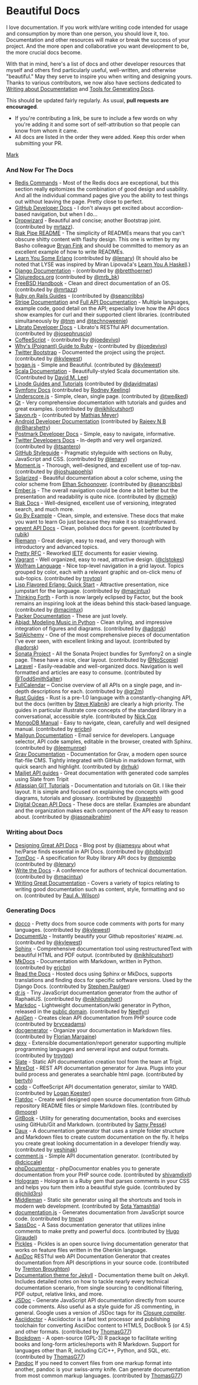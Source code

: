 # Beautiful Docs

I love documentation. If you work with/are writing code intended for usage and consumption by more than one person, you should love it, too. Documentation and other resources will make or break the success of your project. And the more open and collaborative you want development to be, the more crucial docs become.

With that in mind, here's a list of docs and other developer resources that myself and others find particularly useful, well-written, and otherwise "beautiful." May they serve to inspire you when writing and designing yours. Thanks to various contributors, we now also have sections dedicated to [Writing about Documentation](#writing-about-docs) and [Tools for Generating Docs](#generating-docs).

This should be updated fairly regularly. As usual, **pull requests are encouraged**. 
* If you're contributing a link, be sure to include a few words on why you're adding it and some sort of self-attribution so that people can know from whom it came.
* All docs are listed in the order they were added. Keep this order when submitting your PR. 

[Mark](https://twitter.com/pharkmillups)

### And Now For The Docs 

* [Redis Commands](https://redis.io/commands/) - Most of the Redis docs are exceptional, but this section really epitomizes the combination of good design and usability. And all the individual command pages give you the ability to test things out without leaving the page. Pretty close to perfect.
* [GitHub Developer Docs](https://docs.github.com/en) - I don't always get excited about accordion-based navigation, but when I do...
* [Dropwizard](https://www.dropwizard.io/) - Beautiful and concise; another Bootstrap joint. (contributed by [mrtazz](https://twitter.com/#!/mrtazz)).
* [Riak Pipe README](https://github.com/basho/riak_pipe/blob/develop/README.md) - The simplicity of READMEs means that you can't obscure shitty content with flashy design. This one is written by my Basho colleague [Bryan Fink](https://twitter.com/#!/hobbyist) and should be committed to memory as an excellent example of how to write READMEs.
* [Learn You Some Erlang](https://learnyousomeerlang.com/content) (contributed by [@lenary](https://twitter.com/lenary)) (It should also be noted that LYSE was inspired by Miran Lipovača's [Learn You A Haskell](http://learnyouahaskell.com/).)
* [Django Documentation](https://docs.djangoproject.com/en/) - (contributed by [@bretthoerner](https://twitter.com/bretthoerner))
* [Clojuredocs.org](https://clojuredocs.org) (contributed by [@mrb_bk](https://twitter.com/#!/mrb_bk))
* [FreeBSD Handbook](https://docs.freebsd.org/en/books/handbook/) - Clean and direct documentation of an OS. (contributed by [@mrtazz](https://twitter.com/#!/mrtazz))
* [Ruby on Rails Guides](https://guides.rubyonrails.org/) - (contributed by [@seancribbs](https://twitter.com/#!/seancribbs))
* [Stripe Documentation](https://stripe.com/docs) and [Full API Documentation](https://stripe.com/docs/api) - Multiple languages, example code, good detail on the API; especially love how the API docs show examples for curl and their supported client libraries. (contributed simultaneously by [@tnm](https://twitter.com/#!/tnm) and [@technoweenie](https://twitter.com/#!/technoweenie))
* [Librato Developer Docs](https://www.librato.com/docs/api/) - Librato's RESTful API documentation. (contributed by [@josephruscio](https://twitter.com/josephruscio))
* [CoffeeScript](https://coffeescript.org/) - (contributed by [@joedevivo](https://twitter.com/#!/joedevivo))
* [Why's (Poignant) Guide to Ruby](https://poignant.guide/) - (contributed by [@joedevivo](https://twitter.com/#!/joedevivo))
* [Twitter Bootstrap](https://getbootstrap.com/) - Documented the project using the project. (contributed by [@kylewest](https://twitter.com/kylewest))
* [hogan.js](https://twitter.github.io/hogan.js/) - Simple and Beautiful. (contributed by [@kylewest](https://twitter.com/kylewest))
* [Scala Documentation](https://docs.scala-lang.org/) - Beautifully-styled Scala documentation site. (Contributed by [David M. Lee](https://github.com/leedm777))
* [Linode Guides and Tutorials](https://www.linode.com/docs/) (contributed by [@davidmatas](https://twitter.com/#!/davidmatas))
* [Symfony Docs](https://symfony.com/doc/current/) (contributed by [Rodney Keeling](https://github.com/rodneykeeling))
* [Underscore.js](https://underscorejs.org/) - Simple, clean, single page. (contributed by [@twe4ked](http://twitter.com/twe4ked))
* [Qt](https://doc.qt.io/) - Very comprehensive documentation with tutorials and guides and great examples. (contributed by [@nikhilcutshort](https://twitter.com/nikhilcutshort))
* [Savon.rb](https://www.savonrb.com/) - (contributed by [Mathias Meyer](https://twitter.com/#!/roidrage))
* [Android Developer Documentation](https://developer.android.com/guide) (contributed by [Rajeev N B @rBharshetty](https://twitter.com/#!/rBharshetty))
* [Postmark Developer Docs](https://postmarkapp.com/developer) - Simple, easy to navigate, informative.
* [Twitter Developers Docs](https://developer.twitter.com/en/docs) - In-depth and very well organized. (contributed by [@tsantero](https://twitter.com/#!/tsantero))
* [GitHub Styleguide](https://styleguide.github.com/) - Pragmatic styleguide with sections on Ruby, JavaScript and CSS. (contributed by [@lenary](https://twitter.com/#!/lenary))
* [Moment.js](https://momentjs.com/docs/) - Thorough, well-designed, and excellent use of top-nav. (contributed by [@joshuapoehls](https://twitter.com/#!/joshuapoehls))
* [Solarized](https://ethanschoonover.com/solarized/) - Beautiful documentation about a color scheme, using the color scheme from [Ethan Schoonover](https://github.com/altercation). (contributed by [@seancribbs](http://twitter.com/seancribbs))
* [Ember.js](https://guides.emberjs.com/) - The overall navigation could be done a bit better but the presentation and readability is quite nice. (contributed by [@cmeik](https://twitter.com/cmeik))
* [Riak Docs](https://docs.riak.com/) - Well-designed, excellent use of versioning, integrated search, and much more.
* [Go By Example](https://gobyexample.com/) - Clean, simple, and extensive. These docs that make you want to learn Go just because they make it so straightforward.
* [gevent API Docs](https://www.gevent.org/intro.html) - Clean, polished docs for gevent. (contributed by [rubik](https://github.com/rubik))
* [Riemann](https://riemann.io/) - Great design, easy to read, and very thorough with introductory and advanced topics.
* [Pretty RFC](https://pretty-rfc.herokuapp.com/) - Reworked [IETF](http://www.ietf.org) documents for easier viewing.
* [Vagrant](https://www.vagrantup.com/docs/) - Well organized, easy to read, attractive design. ([@clstokes](https://twitter.com/clstokes))
* [Wolfram Language](https://reference.wolfram.com/language/) - Nice top-level navigation in a grid layout. Topics grouped by color, each with a relevant graphic and on-click menu of sub-topics. (contributed by [troytop](http://github.com/troyhop))
* [Lisp Flavored Erlang: Quick Start](https://lfe.gitbooks.io/quick-start/content/) - Attractive presentation, nice jumpstart for the language. (contributed by [@macintux](https://twitter.com/macintux))
* [Thinking Forth](http://thinking-forth.sourceforge.net) - Forth is now largely eclipsed by Factor, but the book remains an inspiring look at the ideas behind this stack-based language. (contributed by [@macintux](https://twitter.com/macintux))
* [Packer Documentation](https://www.packer.io/docs) - These are just lovely.
* [Abjad: Modeling Music in Python](https://abjad.github.io/) - Clean styling, and impressive integration of figures and diagrams. (contributed by [@adorsk](https://github.com/adorsk))
* [SqlAlchemy](https://docs.sqlalchemy.org/) - One of the most comprehensive pieces of documentation I've ever seen, with excellent linking and layout. (contributed by [@adorsk](https://github.com/adorsk))
* [Sonata Project](https://docs.sonata-project.org/) - All the Sonata Project bundles for Symfony2 on a single page. These have a nice, clear layout. (contributed by [@NoScopie](https://github.com/NoScopie))
* [Laravel](https://laravel.com/docs) - Easily-readable and well-organized docs. Navigation is well formatted and articles are easy to consume. (contributed by [@ToddSmithSalter](https://github.com/toddsmithsalter))
* [FullCalendar](https://fullcalendar.io/docs) – Concise overview of all APIs on a single page, and in-depth descriptions for each. (contributed by [@gr2m](https://github.com/gr2m/))
* [Rust Guides](https://doc.rust-lang.org/book/README.html) - Rust is a pre-1.0 language with a constantly-changing API, but the docs (written by [Steve Klabnik](https://github.com/steveklabnik)) are clearly a high priority. The guides in particular illustrate core concepts of the standard library in a conversational, accessible style. (contributed by [Nick Cox](https://github.com/thenickcox)
* [MongoDB Manual](https://www.mongodb.com/docs/manual/) - Easy to navigate, clean, carefully and well designed manual. (contributed by [ericbn](https://github.com/ericbn))
* [Mailgun Documentation](https://documentation.mailgun.com) - Email service for developers. Language selector, API code samples, editable in the browser, created with Sphinx. (contributed by [@leemunroe](https://github.com/leemunroe))
* [Grav Documentation](http://learn.getgrav.org) - Documentation for Grav, a modern open source flat-file CMS. Tightly integrated with GitHub in markdown format, with quick search and highlight. (contributed by [@rhuk](https://twitter.com/rhuk))
* [Mailjet API guides](http://dev.mailjet.com/) - Great documentation with generated code samples using Slate from Tripit
* [Atlassian GIT Tutorials](https://www.atlassian.com/git/) - Documentation and tutorials on Git. I like their layout. It is simple and focused on explaining the concepts with good diagrams, tutorials and glossary. (contributed by [@vaseehh](https://twitter.com/vaseehh))
* [Digital Ocean API Docs](https://developers.digitalocean.com/documentation/v2/) - These docs are stellar. Examples are abundant and the organization makes each component of the API easy to reason about. (contributed by [@jasonaibrahim](https://github.com/jasonaibrahim))

### Writing about Docs 

* [Designing Great API Docs](http://blog.parse.com/learn/engineering/designing-great-api-docs/) - Blog post by [@jamesyu](https://twitter.com/jamesjyu) about what he/Parse finds essential in API Docs. (contributed by [@hobbyist](https://twitter.com/https://twitter.com/#!/hobbyist))
* [TomDoc](http://tomdoc.org/) - A specification for Ruby library API docs by [@mojombo](https://twitter.com/mojombo) (contributed by [@lenary](https://twitter.com/#!/lenary))
* [Write the Docs](http://conf.writethedocs.org) - A conference for authors of technical documentation. (contributed by [@macintux](https://twitter.com/macintux))
* [Writing Great Documentation](http://jacobian.org/writing/great-documentation/) - Covers a variety of topics relating to writing good documentation such as content, style, formatting and so on. (contributed by [Paul A. Wilson](http://github.com/paulalexwilson))

### Generating Docs

* [docco](http://jashkenas.github.io/docco/) - Pretty docs from source code comments with ports for many languages. (contributed by [@kylewest](https://twitter.com/kylewest))
* [DocumentUp](http://documentup.com/jeromegn/documentup) - Instantly beautify your Github repositories' `README.md`. (contributed by [@kylewest](https://twitter.com/kylewest))
* [Sphinx](http://sphinx-doc.org/) - Comprehensive documentation tool using restructuredText with beautiful HTML and PDF output. (contributed by [@nikhilcutshort](https://twitter.com/nikhilcutshort))
* [MkDocs](http://www.mkdocs.org/) - Documentation with Markdown, written in Python. (contributed by [ericbn](https://github.com/ericbn))
* [Read the Docs](https://readthedocs.org/) - Hosted docs using Sphinx or MkDocs, supports translations and finding docs for specific software versions. Used by the Django Docs. (contributed by [Stephen Paulger](https://github.com/stephenpaulger))
* [dr.js](https://github.com/adobe-webplatform/dr.js) - Tiny JavaScript documentation generator from the author of RaphaëlJS.  (contributed by [@nikhilcutshort](https://twitter.com/nikhilcutshort))
* [Markdoc](http://markdoc.org/) - Lightweight documentation/wiki generator in Python, released in the [public domain](http://unlicense.org/). (contributed by [Neelfyn](http://neelfyn.info/))
* [ApiGen](http://apigen.org/) - Creates clean API documentation from PHP source code (contributed by [bryceadams](http://bryce.se/))
* [docgenerator](https://github.com/Ralt/docgenerator/blob/master/README.md) - Organize your documentation in Markdown files. (contributed by [Florian Margaine](http://margaine.com))
* [dexy](http://www.dexy.it/) - Extensible documentation/report generator supporting multiple programming languages and serveral input and output formats. (contributed by [troytop](http://github.com/troytop))
* [Slate](https://github.com/tripit/slate) - Static API documentation creation tool from the team at Tripit.
* [MireDot](http://www.miredot.com) - REST API documentation generator for Java. Plugs into your build process and generates a searchable html page. (contributed by [bertvh](https://github.com/bertvh))
* [codo](https://github.com/coffeedoc/codo) - CoffeeScript API documentation generator, similar to YARD. (contributed by [Logan Koester](http://github.com/logankoester))
* [Flatdoc](http://ricostacruz.com/flatdoc/) - Create well designed open source documentation from Github repository README files or simple Markdown files. (contributed by [@moore](http://twitter.com/moore))
* [GitBook](https://github.com/GitbookIO/gitbook) - Utility for generating documentation, books and exercises using GitHub/Git and Markdown. (contributed by [Samy Pessé](https://github.com/SamyPesse))
* [Daux](https://github.com/justinwalsh/daux.io) - A documentation generator that uses a simple folder structure and Markdown files to create custom documentation on the fly. It helps you create great looking documentation in a developer friendly way. (contributed by [veshinak](https://github.com/veshinak))
* [comment.js](https://github.com/dciccale/comment.js) - Simple API documentation generator. (contributed by [@dciccale](https://github.com/diccale))
* [phpDocumentor](http://www.phpdoc.org/) - phpDocumentor enables you to generate documentation from your PHP source code. (contributed by [shivamdixit](http://shivamdixit.com))
* [Hologram](http://trulia.github.io/hologram/) - Hologram is a Ruby gem that parses comments in your CSS and helps you turn them into a beautiful style guide. (contributed by [@jchild3rs](http://github.com/jchild3rs))
* [Middleman](https://middlemanapp.com/) - Static site generator using all the shortcuts and tools in modern web development. (contributed by [Sota Yamashtia](https://github.com/sotayamashita))
* [documentation.js](https://github.com/documentationjs/documentation) - Generates documentation from JavaScript source code. (contributed by [tmcw](https://github.com/tmcw))
* [SassDoc](http://sassdoc.com/) - A Sass documentation generator that utilizes inline comments to make pretty and powerful docs. (contributed by [Hugo Giraudel](https://github.com/HugoGiraudel))
* [Pickles](http://www.picklesdoc.com/#!index.md) - Pickles is an open source living documentation generator that works on feature files written in the Gherkin language.
* [ApiDoc](https://github.com/apidoc/apidoc) RESTful web API Documentation Generator that creates documentation from API descriptions in your source code. (contributed by [Trenton Broughton](https://github.com/trenton42))
* [Documentation theme for Jekyll](http://idratherbewriting.com/documentation-theme-jekyll/) - Documentation theme built on Jekyll. Includes detailed notes on how to tackle nearly every technical documentation scenario, from single sourcing to conditional filtering, PDF output, relative links, and more.
* [JSDoc](http://usejsdoc.org/) - Generate JavaScript API documentation directly from source code comments. Also useful as a style guide for JS commenting, in general. Google uses a version of JSDoc tags for its [Closure compiler](https://github.com/google/closure-compiler/wiki/Annotating-JavaScript-for-the-Closure-Compiler).
* [Asciidoctor](http://asciidoctor.org/) - Asciidoctor is a fast text processor and publishing toolchain for converting AsciiDoc content to HTML5, DocBook 5 (or 4.5) and other formats. (contributed by [ThomasG77](https://github.com/ThomasG77))
* [Bookdown](https://bookdown.org/) - A open-source (GPL-3) R package to facilitate writing books and long-form articles/reports with R Markdown. Support for languages other than R, including C/C++, Python, and SQL, etc. (contributed by [ThomasG77](https://github.com/ThomasG77))
* [Pandoc](http://pandoc.org/) If you need to convert files from one markup format into another, pandoc is your swiss-army knife. Can generate documentation from most common markup languages. (contributed by [ThomasG77](https://github.com/ThomasG77))
